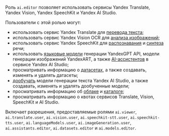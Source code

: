 Роль `ai.editor` позволяет использовать сервисы Yandex Translate, Yandex Vision, Yandex SpeechKit и Yandex AI Studio.

Пользователи с этой ролью могут:
* использовать сервис Yandex Translate для [перевода текста](../../translate/quickstart.md);
* использовать сервис Yandex Vision OCR для [анализа изображений](../../vision/concepts/ocr/index.md);
* использовать сервис Yandex SpeechKit для [распознавания](../../speechkit/stt/index.md) и [синтеза](../../speechkit/tts/index.md) речи;
* использовать [языковые модели](../../ai-studio/concepts/generation/index.md) генерации YandexGPT API, модели генерации изображений YandexART, а также [AI-ассистентов](../../ai-studio/concepts/assistant/index.md) в сервисе Yandex AI Studio;
* просматривать информацию о [датасетах](../../ai-studio/dataset/api-ref/grpc/index.md), а также создавать, изменять и удалять датасеты;
* [дообучать](../../ai-studio/concepts/tuning/index.md#fm-tuning) модели генерации текста Yandex AI Studio, а также создавать, изменять и удалять дообученные модели;
* просматривать информацию об [облаке](../../resource-manager/concepts/resources-hierarchy.md#cloud) и [каталоге](../../resource-manager/concepts/resources-hierarchy.md#folder);
* просматривать информацию о квотах сервисов Translate, Vision, SpeechKit и AI Studio.

Включает разрешения, предоставляемые ролями `ai.viewer`, `ai.translate.user`, `ai.vision.user`, `ai.speechkit-stt.user`, `ai.speechkit-tts.user`, `ai.languageModels.user`, `ai.imageGeneration.user`, `ai.assistants.editor`, `ai.datasets.editor` и `ai.models.editor`.
